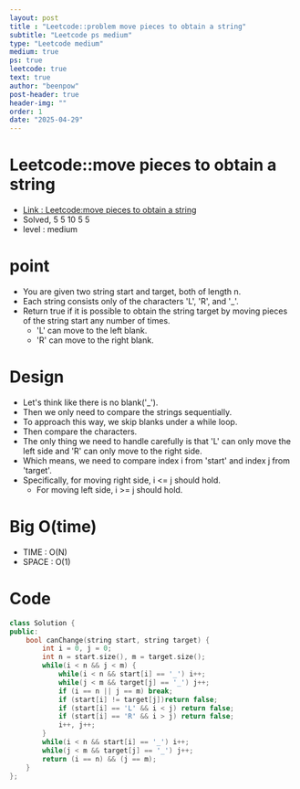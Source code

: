 ```yaml
---
layout: post
title : "Leetcode::problem move pieces to obtain a string"
subtitle: "Leetcode ps medium"
type: "Leetcode medium"
medium: true
ps: true
leetcode: true
text: true
author: "beenpow"
post-header: true
header-img: ""
order: 1
date: "2025-04-29"
---
```


# Leetcode::move pieces to obtain a string
- [Link : Leetcode:move pieces to obtain a string](https://leetcode.com/problems/move-pieces-to-obtain-a-string/description/?envType=company&envId=google&favoriteSlug=google-thirty-days)
- Solved, 5 5 10 5 5
- level : medium

# point
- You are given two string start and target, both of length n.
- Each string consists only of the characters 'L', 'R', and '_'.
- Return true if it is possible to obtain the string target by moving pieces of the string start any number of times.
    - 'L' can move to the left blank.
    - 'R' can move to the right blank.

# Design
- Let's think like there is no blank('_').
- Then we only need to compare the strings sequentially.
- To approach this way, we skip blanks under a while loop.
- Then compare the characters.
- The only thing we need to handle carefully is that 'L' can only move the left side and 'R' can only move to the right side.
- Which means, we need to compare index i from 'start' and index j from 'target'.
- Specifically, for moving right side, i <= j should hold.
    - For moving left side, i >= j should hold.

# Big O(time)
- TIME : O(N)
- SPACE : O(1)

# Code

```cpp
class Solution {
public:
    bool canChange(string start, string target) {
        int i = 0, j = 0;
        int n = start.size(), m = target.size();
        while(i < n && j < m) {
            while(i < n && start[i] == '_') i++;
            while(j < m && target[j] == '_') j++;
            if (i == n || j == m) break;
            if (start[i] != target[j])return false;
            if (start[i] == 'L' && i < j) return false;
            if (start[i] == 'R' && i > j) return false;
            i++, j++;
        }
        while(i < n && start[i] == '_') i++;
        while(j < m && target[j] == '_') j++;
        return (i == n) && (j == m);
    }
};
```